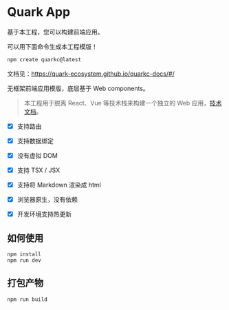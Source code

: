 # Quark App

基于本工程，您可以构建前端应用。

可以用下面命令生成本工程模版！

```bash
npm create quarkc@latest
```

文档见：https://quark-ecosystem.github.io/quarkc-docs/#/

无框架前端应用模版，底层基于 Web components。

> 本工程用于脱离 React、Vue 等技术栈来构建一个独立的 Web 应用，[技术文档](https://github.com/hellof2e/quark)。

- [x] 支持路由
- [x] 支持数据绑定
- [x] 没有虚拟 DOM
- [x] 支持 TSX / JSX
- [x] 支持将 Markdown 渲染成 html
- [x] 浏览器原生，没有依赖
- [x] 开发环境支持热更新


## 如何使用

```
npm install
npm run dev
```

## 打包产物

```
npm run build
```
